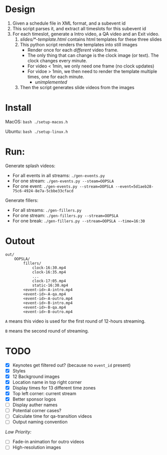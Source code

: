 # Design

1. Given a schedule file in XML format, and a subevent id
2. This script parses it, and extract all timeslots for this subevent id
3. For each timeslot, generate a Intro video, a QA video and an Exit video.
   1. _slides/*-template.html_ contains html templates for these three slides
   2. This python script renders the templates into still images
      * Render once for each _different_ video frame.
      * The only thing that can change is the clock image (or text). The clock changes every minute.
      * For video < 1min, we only need one frame (no clock updates)
      * For vidoe > 1min, we then need to render the template multiple times, one for each minute.
        * _unimplemented_
   3. Then the script generates slide videos from the images

# Install

MacOS: `bash ./setup-macos.h`

Ubuntu: `bash ./setup-linux.h`

# Run:

Generate splash videos:

* For all events in all streams: `./gen-events.py`
* For one stream: `./gen-events.py --steam=OOPSLA`
* For one event: `./gen-events.py --stream=OOPSLA --event=5d1aeb28-75c6-4924-8e7a-5cbbe33cfacd`

Generate fillers:

* For all streams: `./gen-fillers.py`
* For one stream: `./gen-fillers.py --stream=OOPSLA`
* For one break: `./gen-fillers.py --stream=OOPSLA --time=16:30`

# Outout

```
out/
    OOPSLA/
        fillers/
            clock-16:30.mp4
            clock-16:35.mp4
            ...
            clock-17:05.mp4
            static-16:30.mp4
        <event-id>-A-intro.mp4
        <event-id>-A-qa.mp4
        <event-id>-A-outro.mp4
        <event-id>-B-intro.mp4
        <event-id>-B-qa.mp4
        <event-id>-B-outro.mp4
```

`A` means this video is used for the first round of 12-hours streaming.

`B` means the second round of streaming.

# TODO

- [x] Keynotes get filtered out? (because no `event_id` present)
- [x] Styles
- [x] 12 Background images
- [x] Location name in top right corner
- [x] Display times for 13 different time zones
- [x] Top left corner: current stream
- [x] Better sponsor logos
- [ ] Display auther names
- [ ] Potential corner cases?
- [ ] Calculate time for qa-transition videos
- [ ] Output naming convention

_Low Priority:_

- [ ] Fade-in animation for outro videos
- [ ] High-resolution images
